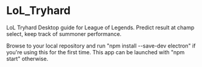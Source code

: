 # LoL_Tryhard
LoL Tryhard Desktop guide for League of Legends. Predict result at champ select, keep track of summoner performance.

Browse to your local repository and run "npm install --save-dev electron" if you're using this for the first time.
This app can be launched with "npm start" otherwise.